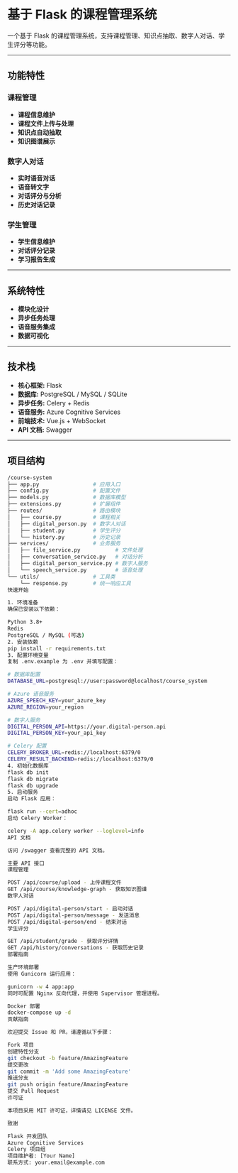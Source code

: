 # 基于 Flask 的课程管理系统

一个基于 Flask 的课程管理系统，支持课程管理、知识点抽取、数字人对话、学生评分等功能。

---

## 功能特性

### 课程管理
- **课程信息维护**
- **课程文件上传与处理**
- **知识点自动抽取**
- **知识图谱展示**

### 数字人对话
- **实时语音对话**
- **语音转文字**
- **对话评分与分析**
- **历史对话记录**

### 学生管理
- **学生信息维护**
- **对话评分记录**
- **学习报告生成**

---

## 系统特性
- **模块化设计**
- **异步任务处理**
- **语音服务集成**
- **数据可视化**

---

## 技术栈
- **核心框架:** Flask
- **数据库:** PostgreSQL / MySQL / SQLite
- **异步任务:** Celery + Redis
- **语音服务:** Azure Cognitive Services
- **前端技术:** Vue.js + WebSocket
- **API 文档:** Swagger

---

## 项目结构

```bash
/course-system
├── app.py                 # 应用入口
├── config.py              # 配置文件
├── models.py              # 数据库模型
├── extensions.py          # 扩展组件
├── routes/                # 路由模块
│   ├── course.py          # 课程相关
│   ├── digital_person.py  # 数字人对话
│   ├── student.py         # 学生评分
│   └── history.py         # 历史记录
├── services/              # 业务服务
│   ├── file_service.py           # 文件处理
│   ├── conversation_service.py   # 对话分析
│   ├── digital_person_service.py # 数字人服务
│   └── speech_service.py         # 语音处理
└── utils/                 # 工具类
    └── response.py        # 统一响应工具
快速开始

1. 环境准备
确保已安装以下依赖：

Python 3.8+
Redis
PostgreSQL / MySQL (可选)
2. 安装依赖
pip install -r requirements.txt
3. 配置环境变量
复制 .env.example 为 .env 并填写配置：

# 数据库配置
DATABASE_URL=postgresql://user:password@localhost/course_system

# Azure 语音服务
AZURE_SPEECH_KEY=your_azure_key
AZURE_REGION=your_region

# 数字人服务
DIGITAL_PERSON_API=https://your.digital-person.api
DIGITAL_PERSON_KEY=your_api_key

# Celery 配置
CELERY_BROKER_URL=redis://localhost:6379/0
CELERY_RESULT_BACKEND=redis://localhost:6379/0
4. 初始化数据库
flask db init
flask db migrate
flask db upgrade
5. 启动服务
启动 Flask 应用：

flask run --cert=adhoc
启动 Celery Worker：

celery -A app.celery worker --loglevel=info
API 文档

访问 /swagger 查看完整的 API 文档。

主要 API 接口
课程管理

POST /api/course/upload - 上传课程文件
GET /api/course/knowledge-graph - 获取知识图谱
数字人对话

POST /api/digital-person/start - 启动对话
POST /api/digital-person/message - 发送消息
POST /api/digital-person/end - 结束对话
学生评分

GET /api/student/grade - 获取评分详情
GET /api/history/conversations - 获取历史记录
部署指南

生产环境部署
使用 Gunicorn 运行应用：

gunicorn -w 4 app:app
同时可配置 Nginx 反向代理，并使用 Supervisor 管理进程。

Docker 部署
docker-compose up -d
贡献指南

欢迎提交 Issue 和 PR，请遵循以下步骤：

Fork 项目
创建特性分支
git checkout -b feature/AmazingFeature
提交更改
git commit -m 'Add some AmazingFeature'
推送分支
git push origin feature/AmazingFeature
提交 Pull Request
许可证

本项目采用 MIT 许可证，详情请见 LICENSE 文件。

致谢

Flask 开发团队
Azure Cognitive Services
Celery 项目组
项目维护者: [Your Name]
联系方式: your.email@example.com
